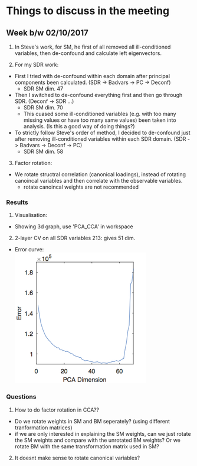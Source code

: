 # Things to discuss in the meeting

## Week b/w 02/10/2017
1. In Steve's work, for SM, he first of all removed all ill-conditioned variables, then de-confound and calculate left eigenvectors.

2. For my SDR work:
* First I tried with de-confound within each domain after principal components been calculated. (SDR -> Badvars -> PC -> Deconf)
  * SDR SM dim. 47
* Then I switched to de-confound everything first and then go through SDR. (Deconf -> SDR ...)
  * SDR SM dim. 70
  * This cuased some ill-conditioned variables (e.g. with too many missing values or have too many same values) been taken into analysis.
  (Is this a good way of doing things?)
* To strictly follow Steve's order of method, I decided to de-confound just after removing ill-conditioned variables within each SDR domain.
(SDR -> Badvars -> Deconf -> PC)
  * SDR SM dim. 58
  
3. Factor rotation:
* We rotate structral correlation (canonical loadings), instead of rotating canoincal variables and then correlate with the observable variables.
  * rotate canoincal weights are not recommended

### Results
1. Visualisation:
* Showing 3d graph, use 'PCA_CCA' in workspace

2. 2-layer CV on all SDR variables 213: gives 51 dim.
* Error curve:  
![alt text](https://github.com/lzdh/SDR-CCA/blob/master/error_allSDRvars.jpg)



### Questions
1. How to do factor rotation in CCA??
* Do we rotate weights in SM and BM seperately? (using different tranformation matrices)
* if we are only interested in explaining the SM weights, can we just rotate the SM weights and compare with the unrotated BM weights? Or we rotate BM with the same transformation matrix used in SM?

2. It doesnt make sense to rotate canonical variables?
